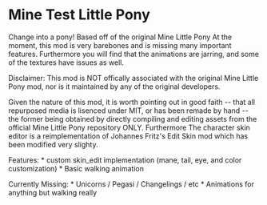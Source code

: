 
# Mine Test Little Pony

Change into a pony! Based off of the original Mine Little Pony At the moment, this mod is very barebones and is missing many important features. Furthermore you will find that the animations are jarring, and some of the textures have issues as well.

Disclaimer: This mod is NOT offically associated with the original Mine Little Pony mod, nor is it maintained by any of the original developers.

Given the nature of this mod, it is worth pointing out in good faith -- that all repurposed media is lisenced under MIT, or has been remade by hand -- the former being obtained by directly compiling and editing assets from the official Mine Little Pony repository ONLY. Furthermore The character skin editor is a reimplementation of Johannes Fritz's Edit Skin mod which has been modified very slighty.

Features: * custom skin_edit implementation (mane, tail, eye, and color customization) * Basic walking animation

Currently Missing: * Unicorns / Pegasi / Changelings / etc * Animations for anything but walking really
